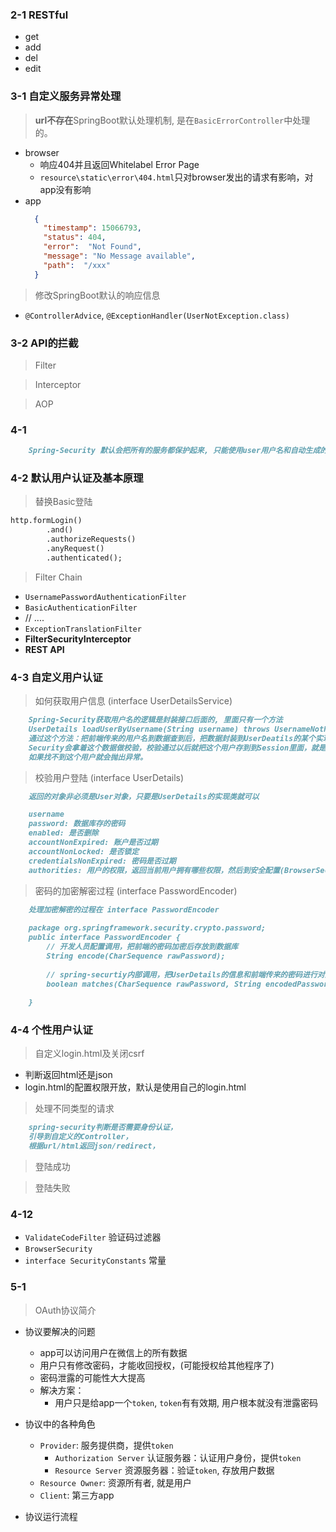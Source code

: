 ### 2-1 RESTful

- get
- add
- del
- edit

### 3-1 自定义服务异常处理

> **url不存在**SpringBoot默认处理机制, 是在`BasicErrorController`中处理的。

- browser
    - 响应404并且返回Whitelabel Error Page 
    - `resource\static\error\404.html`只对browser发出的请求有影响，对app没有影响
- app 
    ```json
      {
        "timestamp": 15066793,
        "status": 404,
        "error":  "Not Found",
        "message": "No Message available",
        "path":  "/xxx"
      }
    ```
    
> 修改SpringBoot默认的响应信息

- `@ControllerAdvice`, `@ExceptionHandler(UserNotException.class)`


### 3-2 API的拦截

> Filter

> Interceptor

> AOP

### 4-1 

```markdown
    Spring-Security 默认会把所有的服务都保护起来, 只能使用user用户名和自动生成的密码登陆
```

### 4-2 默认用户认证及基本原理

> 替换Basic登陆

```markdown
http.formLogin()
        .and()
        .authorizeRequests()
        .anyRequest()
        .authenticated();
```

> Filter Chain

- `UsernamePasswordAuthenticationFilter`
- `BasicAuthenticationFilter`
- // ....
- `ExceptionTranslationFilter`
- **FilterSecurityInterceptor**
- **REST API**


### 4-3 自定义用户认证

> 如何获取用户信息 (interface UserDetailsService)

```markdown
    Spring-Security获取用户名的逻辑是封装接口后面的, 里面只有一个方法
    UserDetails loadUserByUsername(String username) throws UsernameNotFoundException
    通过这个方法：把前端传来的用户名到数据查到后，把数据封装到UserDeatils的某个实现类，并且返回。
    Security会拿着这个数据做校验，校验通过以后就把这个用户存到到Session里面，就是登陆成功了。
    如果找不到这个用户就会抛出异常。
```

> 校验用户登陆 (interface UserDetails)     

```markdown
    返回的对象非必须是User对象，只要是UserDetails的实现类就可以

    username
    password: 数据库存的密码
    enabled: 是否删除
    accountNonExpired: 账户是否过期
    accountNonLocked: 是否锁定
    credentialsNonExpired: 密码是否过期
    authorities: 用户的权限，返回当前用户拥有哪些权限，然后到安全配置(BrowserSecurityConfig)里面去验证用户的权限，
```

> 密码的加密解密过程 (interface PasswordEncoder)

```markdown
    处理加密解密的过程在 interface PasswordEncoder
    
    package org.springframework.security.crypto.password;
    public interface PasswordEncoder {
        // 开发人员配置调用，把前端的密码加密后存放到数据库
    	String encode(CharSequence rawPassword);
    
        // spring-securtiy内部调用，把UserDetails的信息和前端传来的密码进行对比
    	boolean matches(CharSequence rawPassword, String encodedPassword);
    
    }
```

### 4-4 个性用户认证

> 自定义login.html及关闭csrf

- 判断返回html还是json
- login.html的配置权限开放，默认是使用自己的login.html

> 处理不同类型的请求

```markdown
    spring-security判断是否需要身份认证，
    引导到自定义的Controller，
    根据url/html返回json/redirect，
```

> 登陆成功


> 登陆失败






### 4-12
    
- `ValidateCodeFilter` 验证码过滤器
- `BrowserSecurity`    
- `interface SecurityConstants` 常量

### 5-1

> OAuth协议简介
    
- 协议要解决的问题
    - app可以访问用户在微信上的所有数据
    - 用户只有修改密码，才能收回授权，(可能授权给其他程序了)
    - 密码泄露的可能性大大提高
    - 解决方案：
        - 用户只是给app一个`token`, `token`有有效期, 用户根本就没有泄露密码

- 协议中的各种角色
    - `Provider`: 服务提供商，提供`token`
        - `Authorization Server` 认证服务器：认证用户身份，提供`token`
        - `Resource Server` 资源服务器：验证`token`, 存放用户数据
    - `Resource Owner`: 资源所有者, 就是用户
    - `Client`: 第三方app

- 协议运行流程    
     